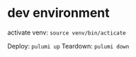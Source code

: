 # dev environment
activate venv: `source venv/bin/acticate`

Deploy: `pulumi up`
Teardown: `pulumi down`